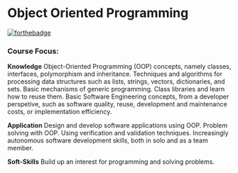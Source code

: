 # Object Oriented Programming

[![forthebadge](https://forthebadge.com/images/badges/made-with-java.svg)](https://forthebadge.com)

### Course Focus:

**Knowledge**
  Object-­Oriented Programming (OOP) concepts, namely classes, interfaces, polymorphism and inheritance.
  Techniques and algorithms for processing data structures such as lists, strings, vectors, dictionaries, and sets.
  Basic mechanisms of generic programming.
  Class libraries and learn how to reuse them.
  Basic Software Engineering concepts, from a developer perspetive, such as software quality, reuse, development and maintenance costs, or implementation efficiency.

**Application**
  Design and develop software applications using OOP.
  Problem solving with OOP.
  Using verification and validation techniques.
  Increasingly autonomous software development skills, both in solo and as a team member.

**Soft­-Skills**
  Build up an interest for programming and solving problems.